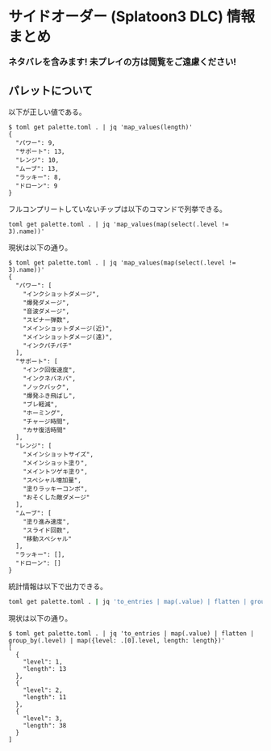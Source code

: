 # サイドオーダー (Splatoon3 DLC) 情報まとめ

<big>**ネタバレを含みます! 未プレイの方は閲覧をご遠慮ください!**</big>

## パレットについて
以下が正しい値である。
```
$ toml get palette.toml . | jq 'map_values(length)'
{
  "パワー": 9,
  "サポート": 13,
  "レンジ": 10,
  "ムーブ": 13,
  "ラッキー": 8,
  "ドローン": 9
}
```

フルコンプリートしていないチップは以下のコマンドで列挙できる。
```
toml get palette.toml . | jq 'map_values(map(select(.level != 3).name))'
```

現状は以下の通り。
```
$ toml get palette.toml . | jq 'map_values(map(select(.level != 3).name))'
{
  "パワー": [
    "インクショットダメージ",
    "爆発ダメージ",
    "音波ダメージ",
    "スピナー弾数",
    "メインショットダメージ(近)",
    "メインショットダメージ(遠)",
    "インクパチパチ"
  ],
  "サポート": [
    "インク回復速度",
    "インクネバネバ",
    "ノックバック",
    "爆発ふき飛ばし",
    "ブレ軽減",
    "ホーミング",
    "チャージ時間",
    "カサ復活時間"
  ],
  "レンジ": [
    "メインショットサイズ",
    "メインショット塗り",
    "メイントツゲキ塗り",
    "スペシャル増加量",
    "塗りラッキーコンボ",
    "おそくした敵ダメージ"
  ],
  "ムーブ": [
    "塗り進み速度",
    "スライド回数",
    "移動スペシャル"
  ],
  "ラッキー": [],
  "ドローン": []
}
```

統計情報は以下で出力できる。
```bash
toml get palette.toml . | jq 'to_entries | map(.value) | flatten | group_by(.level) | map({level: .[0].level, length: length})'
```

現状は以下の通り。
```
$ toml get palette.toml . | jq 'to_entries | map(.value) | flatten | group_by(.level) | map({level: .[0].level, length: length})'
[
  {
    "level": 1,
    "length": 13
  },
  {
    "level": 2,
    "length": 11
  },
  {
    "level": 3,
    "length": 38
  }
]
```
